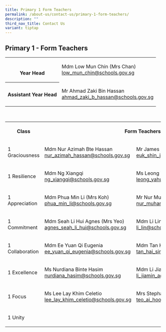 ```yaml
---
title: Primary 1 Form Teachers
permalink: /about-us/contact-us/primary-1-form-teachers/
description: ""
third_nav_title: Contact Us
variant: tiptap
---
```

<h2><strong>Primary 1 - Form Teachers</strong></h2>
<table style="minWidth: 50px">
<colgroup>
<col>
<col>
</colgroup>
<tbody>
<tr>
<th rowspan="1" colspan="1">
<p>
<br>Year Head</p>
</th>
<td rowspan="1" colspan="1">
<p>Mdm Low Mun Chin (Mrs Chan)
<br><a href="mailto:low_mun_chin@schools.gov.sg" rel="noopener noreferrer nofollow" target="_blank">low_mun_chin@schools.gov.sg</a>
<br>
</p>
</td>
</tr>
<tr>
<th rowspan="1" colspan="1">
<p>Assistant Year Head</p>
</th>
<td rowspan="1" colspan="1">
<p>Mr Ahmad Zaki Bin Hassan
<br><a href="mailto:ahmad_zaki_b_hassan@schools.gov.sg" rel="noopener noreferrer nofollow" target="_blank">ahmad_zaki_b_hassan@schools.gov.sg</a>
</p>
</td>
</tr>
</tbody>
</table>
<p>
<br>
</p>
<table style="minWidth: 75px">
<colgroup>
<col>
<col>
<col>
</colgroup>
<tbody>
<tr>
<th rowspan="1" colspan="1">
<p>Class</p>
</th>
<th rowspan="1" colspan="2">
<p>Form Teachers
<br>
</p>
</th>
</tr>
<tr>
<td rowspan="1" colspan="1">
<p>1 Graciousness</p>
</td>
<td rowspan="1" colspan="1">
<p>Mdm Nur Azimah Bte Hassan
<br><a href="mailto:nur_azimah_hassan@schools.gov.sg" rel="noopener noreferrer nofollow" target="_blank">nur_azimah_hassan@schools.gov.sg</a>
</p>
</td>
<td rowspan="1" colspan="1">
<p>Mr James
<br><a href="euk_shin_james_ling@schools.gov.sg" rel="noopener nofollow" target="_blank">euk_shin_james_ling@schools.gov.sg</a>
</p>
</td>
</tr>
<tr>
<td rowspan="1" colspan="1">
<p>1 Resilience</p>
</td>
<td rowspan="1" colspan="1">
<p>Mdm Ng Xiangqi<a href="mailto:ng_xiangqi@schools.gov.sg" rel="noopener noreferrer nofollow" target="_blank"><br><u>ng_xiangqi@schools.gov.sg</u></a>
</p>
</td>
<td rowspan="1" colspan="1">
<p>Ms Leong Yahui
<br><a href="leong_yahui@schools.gov.sg" rel="noopener nofollow" target="_blank">leong_yahui@schools.gov.sg</a>
</p>
</td>
</tr>
<tr>
<td rowspan="1" colspan="1">
<p>1 Appreciation</p>
</td>
<td rowspan="1" colspan="1">
<p>Mdm Phua Min Li (Mrs Koh)
<br><a href="phua_min_li@schools.gov.sg" rel="noopener nofollow" target="_blank">phua_min_li@schools.gov.sg</a>
</p>
</td>
<td rowspan="1" colspan="1">
<p>Mr Nur Muhammad Kamal
<br><a href="mailto:nur_muhammad_kamal_mat@schools.gov.sg" rel="noopener noreferrer" target="_blank">nur_muhammad_kamal_mat@schools.gov.sg</a>
</p>
</td>
</tr>
<tr>
<td rowspan="1" colspan="1">
<p>1 Commitment</p>
</td>
<td rowspan="1" colspan="1">
<p>Mdm Seah Li Hui Agnes (Mrs Yeo)
<br><a href="agnes_seah_li_hui@schools.gov.sg" rel="noopener nofollow" target="_blank">agnes_seah_li_hui@schools.gov.sg</a>
</p>
</td>
<td rowspan="1" colspan="1">
<p>Mdm Li Lin
<br><a href="li_lin@schools.gov.sg" rel="noopener nofollow" target="_blank">li_lin@schools.gov.sg</a>
</p>
</td>
</tr>
<tr>
<td rowspan="1" colspan="1">
<p>1 Collaboration</p>
</td>
<td rowspan="1" colspan="1">
<p>Mdm Ee Yuan Qi Eugenia
<br><a href="ee_yuan_qi_eugenia@schools.gov.sg" rel="noopener nofollow" target="_blank">ee_yuan_qi_eugenia@schools.gov.sg</a>
</p>
</td>
<td rowspan="1" colspan="1">
<p>Mdm Tan Hai Sing
<br><a href="mailto:tan_hai_sing@schools.gov.sg" rel="noopener noreferrer nofollow" target="_blank"><u>tan_hai_sing@schools.gov.sg</u></a>
</p>
</td>
</tr>
<tr>
<td rowspan="1" colspan="1">
<p>1 Excellence</p>
</td>
<td rowspan="1" colspan="1">
<p>Ms Nurdiana Binte Hasim
<br><a href="nurdiana_hasim@schools.gov.sg" rel="noopener nofollow" target="_blank">nurdiana_hasim@schools.gov.sg</a>
</p>
</td>
<td rowspan="1" colspan="1">
<p>Mdm Li Jia Min
<br><a href="li_jiamin_a@schools.gov.sg" rel="noopener nofollow" target="_blank">li_jiamin_a@schools.gov.sg</a>
</p>
</td>
</tr>
<tr>
<td rowspan="1" colspan="1">
<p>1 Focus</p>
</td>
<td rowspan="1" colspan="1">
<p>Ms Lee Lay Khim Celetio
<br><a href="lee_lay_khim_celetio@schools.gov.sg" rel="noopener nofollow" target="_blank">lee_lay_khim_celetio@schools.gov.sg</a>
</p>
</td>
<td rowspan="1" colspan="1">
<p>Mrs Stephanie Teng
<br><a href="teo_ai_hoon_stephanie@schools.gov.sg" rel="noopener nofollow" target="_blank">teo_ai_hoon_stephanie@schools.gov.sg</a>
</p>
</td>
</tr>
<tr>
<td rowspan="1" colspan="1">
<p>1 Unity</p>
</td>
<td rowspan="1" colspan="1">
<p></p>
</td>
<td rowspan="1" colspan="1">
<p></p>
</td>
</tr>
</tbody>
</table>
<p></p>